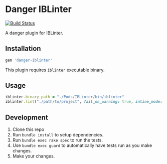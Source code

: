 # Danger IBLinter

[![Build Status](https://travis-ci.org/IBDecodable/danger-ruby-iblinter.svg?branch=master)](https://travis-ci.org/IBDecodable/danger-ruby-iblinter)

A danger plugin for IBLinter.

## Installation

```ruby
gem 'danger-iblinter'
```

This plugin requires `iblinter` executable binary.

## Usage

```ruby
iblinter.binary_path = "./Pods/IBLinter/bin/iblinter"
iblinter.lint("./path/to/project", fail_on_warning: true, inline_mode: true)
```

## Development

1. Clone this repo
2. Run `bundle install` to setup dependencies.
3. Run `bundle exec rake spec` to run the tests.
4. Use `bundle exec guard` to automatically have tests run as you make changes.
5. Make your changes.
